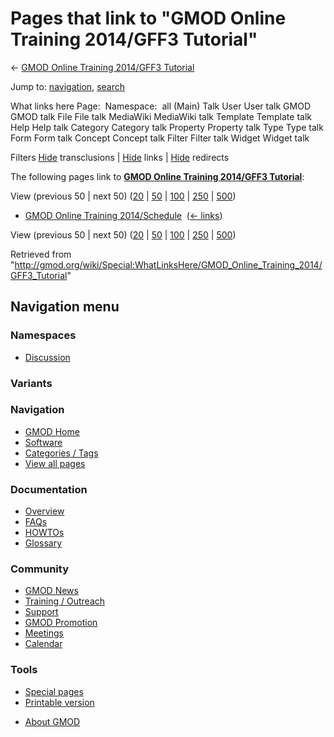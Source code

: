 <div id="mw-page-base" class="noprint">

</div>

<div id="mw-head-base" class="noprint">

</div>

<div id="content" class="mw-body" role="main">

<span id="top"></span>

<div id="mw-js-message" style="display:none;">

</div>



# <span dir="auto">Pages that link to "GMOD Online Training 2014/GFF3 Tutorial"</span>

<div id="bodyContent">

<div id="contentSub">

← [GMOD Online Training 2014/GFF3
Tutorial](/wiki/GMOD_Online_Training_2014/GFF3_Tutorial "GMOD Online Training 2014/GFF3 Tutorial")

</div>

<div id="jump-to-nav" class="mw-jump">

Jump to: [navigation](#mw-navigation), [search](#p-search)

</div>

<div id="mw-content-text">

What links here Page:  Namespace:  all (Main) Talk User User talk GMOD
GMOD talk File File talk MediaWiki MediaWiki talk Template Template talk
Help Help talk Category Category talk Property Property talk Type Type
talk Form Form talk Concept Concept talk Filter Filter talk Widget
Widget talk

Filters
[Hide](/mediawiki/index.php?title=Special:WhatLinksHere/GMOD_Online_Training_2014/GFF3_Tutorial&hidetrans=1 "Special:WhatLinksHere/GMOD Online Training 2014/GFF3 Tutorial")
transclusions \|
[Hide](/mediawiki/index.php?title=Special:WhatLinksHere/GMOD_Online_Training_2014/GFF3_Tutorial&hidelinks=1 "Special:WhatLinksHere/GMOD Online Training 2014/GFF3 Tutorial")
links \|
[Hide](/mediawiki/index.php?title=Special:WhatLinksHere/GMOD_Online_Training_2014/GFF3_Tutorial&hideredirs=1 "Special:WhatLinksHere/GMOD Online Training 2014/GFF3 Tutorial")
redirects

The following pages link to **[GMOD Online Training 2014/GFF3
Tutorial](/wiki/GMOD_Online_Training_2014/GFF3_Tutorial "GMOD Online Training 2014/GFF3 Tutorial")**:

View (previous 50 \| next 50)
([20](/mediawiki/index.php?title=Special:WhatLinksHere/GMOD_Online_Training_2014/GFF3_Tutorial&limit=20 "Special:WhatLinksHere/GMOD Online Training 2014/GFF3 Tutorial")
\|
[50](/mediawiki/index.php?title=Special:WhatLinksHere/GMOD_Online_Training_2014/GFF3_Tutorial&limit=50 "Special:WhatLinksHere/GMOD Online Training 2014/GFF3 Tutorial")
\|
[100](/mediawiki/index.php?title=Special:WhatLinksHere/GMOD_Online_Training_2014/GFF3_Tutorial&limit=100 "Special:WhatLinksHere/GMOD Online Training 2014/GFF3 Tutorial")
\|
[250](/mediawiki/index.php?title=Special:WhatLinksHere/GMOD_Online_Training_2014/GFF3_Tutorial&limit=250 "Special:WhatLinksHere/GMOD Online Training 2014/GFF3 Tutorial")
\|
[500](/mediawiki/index.php?title=Special:WhatLinksHere/GMOD_Online_Training_2014/GFF3_Tutorial&limit=500 "Special:WhatLinksHere/GMOD Online Training 2014/GFF3 Tutorial"))

- [GMOD Online Training
  2014/Schedule](/wiki/GMOD_Online_Training_2014/Schedule "GMOD Online Training 2014/Schedule")
  ‎ <span class="mw-whatlinkshere-tools">([←
  links](/mediawiki/index.php?title=Special:WhatLinksHere&target=GMOD+Online+Training+2014%2FSchedule "Special:WhatLinksHere"))</span>

View (previous 50 \| next 50)
([20](/mediawiki/index.php?title=Special:WhatLinksHere/GMOD_Online_Training_2014/GFF3_Tutorial&limit=20 "Special:WhatLinksHere/GMOD Online Training 2014/GFF3 Tutorial")
\|
[50](/mediawiki/index.php?title=Special:WhatLinksHere/GMOD_Online_Training_2014/GFF3_Tutorial&limit=50 "Special:WhatLinksHere/GMOD Online Training 2014/GFF3 Tutorial")
\|
[100](/mediawiki/index.php?title=Special:WhatLinksHere/GMOD_Online_Training_2014/GFF3_Tutorial&limit=100 "Special:WhatLinksHere/GMOD Online Training 2014/GFF3 Tutorial")
\|
[250](/mediawiki/index.php?title=Special:WhatLinksHere/GMOD_Online_Training_2014/GFF3_Tutorial&limit=250 "Special:WhatLinksHere/GMOD Online Training 2014/GFF3 Tutorial")
\|
[500](/mediawiki/index.php?title=Special:WhatLinksHere/GMOD_Online_Training_2014/GFF3_Tutorial&limit=500 "Special:WhatLinksHere/GMOD Online Training 2014/GFF3 Tutorial"))

</div>

<div class="printfooter">

Retrieved from
"<http://gmod.org/wiki/Special:WhatLinksHere/GMOD_Online_Training_2014/GFF3_Tutorial>"

</div>

<div id="catlinks" class="catlinks catlinks-allhidden">

</div>

<div class="visualClear">

</div>

</div>

</div>

<div id="mw-navigation">

## Navigation menu

<div id="mw-head">



<div id="left-navigation">

<div id="p-namespaces" class="vectorTabs" role="navigation"
aria-labelledby="p-namespaces-label">

### Namespaces


- <span id="ca-talk"><a
  href="/mediawiki/index.php?title=Talk:GMOD_Online_Training_2014/GFF3_Tutorial&amp;action=edit&amp;redlink=1"
  accesskey="t"
  title="Discussion about the content page [t]">Discussion</a></span>

</div>

<div id="p-variants" class="vectorMenu emptyPortlet" role="navigation"
aria-labelledby="p-variants-label">

### 

### Variants[](#)

<div class="menu">

</div>

</div>

</div>





</div>

</div>

</div>

<div id="mw-panel">

<div id="p-logo" role="banner">

<a href="/wiki/Main_Page"
style="background-image: url(http://gmod.org/images/GMOD-cogs.png);"
title="Visit the main page"></a>

</div>

<div id="p-Navigation" class="portal" role="navigation"
aria-labelledby="p-Navigation-label">

### Navigation

<div class="body">

- <span id="n-GMOD-Home">[GMOD Home](/wiki/Main_Page)</span>
- <span id="n-Software">[Software](/wiki/GMOD_Components)</span>
- <span id="n-Categories-.2F-Tags">[Categories /
  Tags](/wiki/Categories)</span>
- <span id="n-View-all-pages">[View all
  pages](/wiki/Special:AllPages)</span>

</div>

</div>

<div id="p-Documentation" class="portal" role="navigation"
aria-labelledby="p-Documentation-label">

### Documentation

<div class="body">

- <span id="n-Overview">[Overview](/wiki/Overview)</span>
- <span id="n-FAQs">[FAQs](/wiki/Category:FAQ)</span>
- <span id="n-HOWTOs">[HOWTOs](/wiki/Category:HOWTO)</span>
- <span id="n-Glossary">[Glossary](/wiki/Glossary)</span>

</div>

</div>

<div id="p-Community" class="portal" role="navigation"
aria-labelledby="p-Community-label">

### Community

<div class="body">

- <span id="n-GMOD-News">[GMOD News](/wiki/GMOD_News)</span>
- <span id="n-Training-.2F-Outreach">[Training /
  Outreach](/wiki/Training_and_Outreach)</span>
- <span id="n-Support">[Support](/wiki/Support)</span>
- <span id="n-GMOD-Promotion">[GMOD
  Promotion](/wiki/GMOD_Promotion)</span>
- <span id="n-Meetings">[Meetings](/wiki/Meetings)</span>
- <span id="n-Calendar">[Calendar](/wiki/Calendar)</span>

</div>

</div>

<div id="p-tb" class="portal" role="navigation"
aria-labelledby="p-tb-label">

### Tools

<div class="body">

- <span id="t-specialpages"><a href="/wiki/Special:SpecialPages" accesskey="q"
  title="A list of all special pages [q]">Special pages</a></span>
- <span id="t-print"><a
  href="/mediawiki/index.php?title=Special:WhatLinksHere/GMOD_Online_Training_2014/GFF3_Tutorial&amp;printable=yes"
  rel="alternate" accesskey="p"
  title="Printable version of this page [p]">Printable version</a></span>

</div>

</div>

</div>

</div>

<div id="footer" role="contentinfo">

- <span id="footer-places-about">[About
  GMOD](/wiki/GMOD:About "GMOD:About")</span>

<!-- -->






</div>
